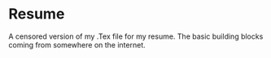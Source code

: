 Resume
======

A censored version of my .Tex file for my resume. The basic building blocks coming from somewhere on the internet.
